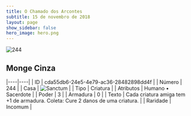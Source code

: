 ```yaml
---
title: O Chamado dos Arcontes
subtitle: 15 de novembro de 2018
layout: page
show_sidebar: false
hero_image: hero.png
---
```


![244](https://cdn.keyforgegame.com/media/card_front/pt/341_244_4V54R77GCW9M_pt.png)

## Monge Cinza

|----|----|
| ID | cda55db6-24e5-4e79-ac36-28482898dd4f |
| Número | 244 |
| Casa | ![Sanctum](https://archonarcana.com/images/thumb/c/c7/Sanctum.png/22px-Sanctum.png "Santuário") |
| Tipo | Criatura |
| Atributos | Humano • Sacerdote |
| Poder | 3 |
| Armadura | 0 |
| Texto | Cada criatura amiga tem +1 de armadura. Coleta: Cure 2 danos de uma criatura. |
| Raridade | Incomum |
